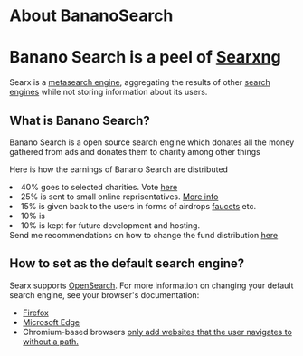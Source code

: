 <!-- # About SearXNG

SearXNG is a [metasearch engine], aggregating the results of other
{{link('search engines', 'preferences')}} while not storing information about
its users.

The SearXNG project is driven by an open community, come join us on Matrix if
you have questions or just want to chat about SearXNG at [#searxng:matrix.org]

Make SearXNG better.

- You can improve SearXNG translations at [Weblate], or...
- Track development, send contributions, and report issues at [SearXNG sources].
- To get further information, visit SearXNG's project documentation at [SearXNG
  docs].

## Why use it?

- SearXNG may not offer you as personalized results as Google, but it doesn't
  generate a profile about you.
- SearXNG doesn't care about what you search for, never shares anything with a
  third-party, and it can't be used to compromise you.
- SearXNG is free software, the code is 100% open, and everyone is welcome to
  make it better.

If you do care about privacy, want to be a conscious user, or otherwise believe
in digital freedom, make SearXNG your default search engine or run it on your
own server!

## How do I set it as the default search engine?

SearXNG supports [OpenSearch].  For more information on changing your default
search engine, see your browser's documentation:

- [Firefox]
- [Microsoft Edge] - Behind the link, you will also find some useful instructions
  for Chrome and Safari.
- [Chromium]-based browsers only add websites that the user navigates to without
  a path.

When adding a search engine, there must be no duplicates with the same name.  If
you encounter a problem where you cannot add the search engine, you can either:

- remove the duplicate (default name: SearXNG) or
- contact the owner to give the instance a different name than the default.

## How does it work?

SearXNG is a fork from the well-known [searx] [metasearch engine] which was
inspired by the [Seeks project].  It provides basic privacy by mixing your
queries with searches on other platforms without storing search data.  SearXNG
can be added to your browser's search bar; moreover, it can be set as the
default search engine.

The {{link('stats page', 'stats')}} contains some useful anonymous usage
statistics about the engines used.

## How can I make it my own?

SearXNG appreciates your concern regarding logs, so take the code from the
[SearXNG sources] and run it yourself!

Add your instance to this [list of public
instances]({{get_setting('brand.public_instances')}}) to help other people
reclaim their privacy and make the internet freer.  The more decentralized the
internet is, the more freedom we have!


[SearXNG sources]: {{GIT_URL}}
[#searxng:matrix.org]: https://matrix.to/#/#searxng:matrix.org
[SearXNG docs]: {{get_setting('brand.docs_url')}}
[searx]: https://github.com/searx/searx
[metasearch engine]: https://en.wikipedia.org/wiki/Metasearch_engine
[Weblate]: https://translate.codeberg.org/projects/searxng/
[Seeks project]: https://beniz.github.io/seeks/
[OpenSearch]: https://github.com/dewitt/opensearch/blob/master/opensearch-1-1-draft-6.md
[Firefox]: https://support.mozilla.org/en-US/kb/add-or-remove-search-engine-firefox
[Microsoft Edge]: https://support.microsoft.com/en-us/help/4028574/microsoft-edge-change-the-default-search-engine
[Chromium]: https://www.chromium.org/tab-to-search -->
# About BananoSearch
<body data-banad-url="http://banad.net/example">
<h1>Banano Search is a peel of <a href="https://searxng.org">Searxng</a></h1>
<p>
  Searx is a <a href="https://en.wikipedia.org/wiki/Metasearch_engine">metasearch engine</a>,
  aggregating the results of other <a href="/preferences">search engines</a>
  while not storing information about its users.
</p>
<h2>What is Banano Search?</h2>
<p>Banano Search is a open source search engine which donates all the money gathered from ads and donates them to charity among other things</p>
<p>Here is how the earnings of Banano Search are distributed</p>
<li>
  40% goes to selected charities. Vote <a href="https://forms.gle/2xzE1NMpgpAnFv3d9">here</a>
</li>
<li>
  25% is sent to small online reprisentatives. <a href="/reps">More info</a>
</li>
<li>
  15% is given back to the users in forms of airdrops <a href="/faucet">faucets</a> etc.
</li>
<li>
  10% is 
</li>
<li>
  10% is kept for future development and hosting.
</li>
  Send me recommendations on how to change the fund distribution <a href="https://forms.gle/sjrmQUZrSsRo4eQb6">here</a>
<h2 id='add to browser'>How to set as the default search engine?</h2>
<p>
Searx supports <a href="https://github.com/dewitt/opensearch/blob/master/opensearch-1-1-draft-6.md">OpenSearch</a>.
For more information on changing your default search engine, see your browser's documentation:
</p>
<ul>
<li><a href="https://support.mozilla.org/en-US/kb/add-or-remove-search-engine-firefox">Firefox</a></li>
<li><a href="https://support.microsoft.com/en-us/help/4028574/microsoft-edge-change-the-default-search-engine">Microsoft Edge</a></li>
<li>Chromium-based browsers <a href="https://www.chromium.org/tab-to-search">only add websites that the user navigates to without a path.</a>
</ul>
<div data-banad-id="DA1826B0" style="width: 300px; height: 180px; position: relative;"></div> 
<script src="../../static/banad.js"></script>
</body>